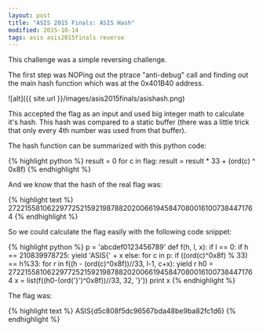 ```yaml
---
layout: post
title: "ASIS 2015 Finals: ASIS Hash"
modified: 2015-10-14
tags: asis asis2015finals reverse
---
```


This challenge was a simple reversing challenge.

The first step was NOPing out the ptrace "anti-debug" call and finding out the main hash function which was at the 0x401B40 address.

![alt]({{ site.url }}/images/asis2015finals/asishash.png) 

This accepted the flag as an input and used big integer math to calculate it's hash. This hash was compared to a static buffer (there was a little trick that only every 4th number was used from that buffer).

The hash function can be summarized with this python code:

{% highlight python %}
result = 0
for c in flag:
    result = result * 33 + (ord(c) ^ 0x8f)
{% endhighlight %}

And we know that the hash of the real flag was:

{% highlight text %}
27221558106229772521592198788202006619458470800161007384471764
{% endhighlight %}

So we could calculate the flag easily with the following code snippet:

{% highlight python %}
p = 'abcdef0123456789'
def f(h, l, x):
   if l == 0:
       if h == 210839978725:
           yield 'ASIS{' + x
   else:
       for c in p:
           if ((ord(c)^0x8f) % 33) == h%33:
               for r in f((h - (ord(c)^0x8f))//33, l-1, c+x):
                   yield r
h0 = 27221558106229772521592198788202006619458470800161007384471764
x = list(f((h0-(ord('}')^0x8f))//33, 32, '}'))
print x
{% endhighlight %}

The flag was:

{% highlight text %}
ASIS{d5c808f5dc96567bda48be9ba82fc1d6}
{% endhighlight %}